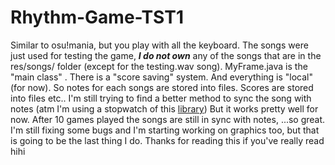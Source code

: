 # Rhythm-Game-TST1

Similar to osu!mania, but you play with all the keyboard. The songs were just used for testing the game, ***I do not own*** any of the songs
that are in the res/songs/ folder (except for the testing.wav song). MyFrame.java is the "main class" . There is a "score saving" system. And
everything is "local" (for now). So notes for each songs are stored into files. Scores are stored into files etc.. I'm still trying to find a
better method to sync the song with notes (atm I'm using a stopwatch of this [library](http://commons.apache.org/proper/commons-lang/download_lang.cgi))
But it works pretty well for now. After 10 games played the songs are still in sync with notes, ...so great. I'm still fixing some bugs and I'm starting working on graphics too, but that is going to be the last thing I do. Thanks for reading this if you've really read hihi
